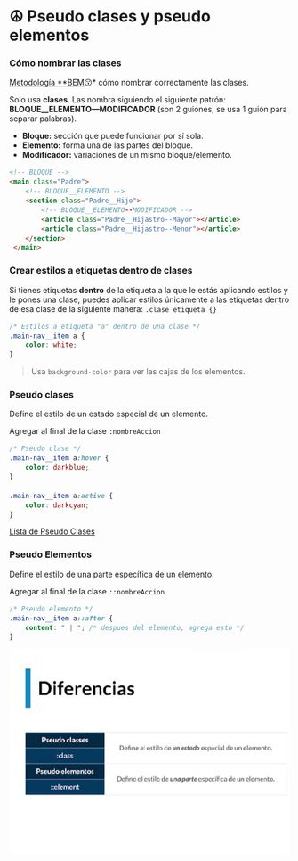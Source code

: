 # ☮ Pseudo clases y pseudo elementos



### Cómo nombrar las clases

[Metodología \*\*BEM](https://www.youtube.com/watch?v=wDUwGo98JTA\&feature=youtu.be)😗\* cómo nombrar correctamente las clases.

Solo usa **clases**. Las nombra siguiendo el siguiente patrón: **BLOQUE\_\_ELEMENTO—MODIFICADOR** (son 2 guiones, se usa 1 guión para separar palabras).

* **Bloque:** sección que puede funcionar por sí sola.
* **Elemento:** forma una de las partes del bloque.
* **Modificador:** variaciones de un mismo bloque/elemento.

```html
<!-- BLOQUE -->
<main class="Padre">
	<!-- BLOQUE__ELEMENTO --> 
	<section class="Padre__Hijo">
		<!-- BLOQUE__ELEMENTO--MODIFICADOR -->
		<article class="Padre__Hijastro--Mayor"></article>
		<article class="Padre__Hijastro--Menor"></article>
	</section>
 </main>
```

### Crear estilos a etiquetas dentro de clases

Si tienes etiquetas **dentro** de la etiqueta a la que le estás aplicando estilos y le pones una clase, puedes aplicar estilos únicamente a las etiquetas dentro de esa clase de la siguiente manera: `.clase etiqueta {}`

```css
/* Estilos a etiqueta "a" dentro de una clase */
.main-nav__item a {
    color: white;
}
```

> Usa `background-color` para ver las cajas de los elementos.

### Pseudo clases

Define el estilo de un estado especial de un elemento.

Agregar al final de la clase `:nombreAccion`

```css
/* Pseudo clase */
.main-nav__item a:hover {
    color: darkblue;
}

.main-nav__item a:active {
    color: darkcyan;
}
```

[Lista de Pseudo Clases](https://developer.mozilla.org/es/docs/Web/CSS/Pseudo-classes)

### Pseudo Elementos

Define el estilo de una parte específica de un elemento.

Agregar al final de la clase `::nombreAccion`

```css
/* Pseudo elemento */
.main-nav__item a::after {
    content: " | "; /* despues del elemento, agrega esto */
}
```

![](.gitbook/assets/image.png)
